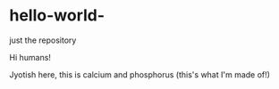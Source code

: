 # hello-world-
just the repository  

Hi humans!

Jyotish here, this is calcium and phosphorus (this's what I'm made of!)


